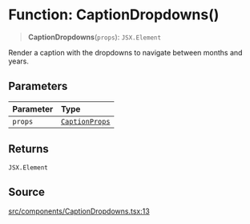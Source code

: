 # Function: CaptionDropdowns()

> **CaptionDropdowns**(`props`): `JSX.Element`

Render a caption with the dropdowns to navigate between months and years.

## Parameters

| Parameter | Type |
| :------ | :------ |
| `props` | [`CaptionProps`](../interfaces/CaptionProps.md) |

## Returns

`JSX.Element`

## Source

[src/components/CaptionDropdowns.tsx:13](https://github.com/gpbl/react-day-picker/blob/a604fd23887c832117da414a9c63b1b84efb97d9/src/components/CaptionDropdowns.tsx#L13)
